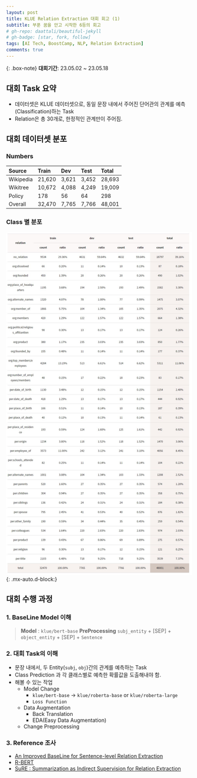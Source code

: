 ```yaml
---
layout: post
title: KLUE Relation Extraction 대회 회고 (1)
subtitle: 부푼 꿈을 안고 시작한 6등의 회고
# gh-repo: daattali/beautiful-jekyll
# gh-badge: [star, fork, follow]
tags: [AI Tech, BoostCamp, NLP, Relation Extraction]
comments: true
---
```


{: .box-note}
**대회기간**: 23.05.02 ~ 23.05.18

## 대회 Task 요약
- 데이터셋은 KLUE 데이터셋으로, 동일 문장 내에서 주어진 단어관의 관계를 예측(Classification)하는 Task
- Relation은 총 30개로, 한정적인 관계만이 주어짐.

## 대회 데이터셋 분포
### Numbers

| Source | Train | Dev | Test | Total |
| :----  | :---- | :--- | :--- | :--- |
| Wikipedia | 21,620 | 3,621 | 3,452 | 28,693 |
| Wikitree | 10,672 | 4,088 | 4,249 | 19,009 |
| Policy | 178 | 56 | 64 | 298 |
| Overall | 32,470 | 7,765 | 7,766 | 48,001 |

### Class 별 분포
![KLUE Label](/assets/img/KLUE_label.JPG){: .mx-auto.d-block:}

## 대회 수행 과정
### 1. BaseLine Model 이해
> **Model** : `klue/bert-base`
> **PreProcessing**
> `subj_entity` + [SEP] + `object_entity` + [SEP] + `Sentence`

### 2. 대회 Task의 이해
- 문장 내에서, 두 Entity(`subj`, `obj`)간의 관계를 예측하는 Task
- Class Prediction 과 각 클래스별로 예측한 확률값을 도출해내야 함.
- 해볼 수 있는 작업
  * Model Change
    - `klue/bert-base` -> `klue/roberta-base` or `klue/roberta-large` 
    - `Loss Function`
  * Data Augmentation
    - Back Translation
    - EDA(Easy Data Augmentation)
  * Change Preprocessing

### 3. Reference 조사
- [An Improved BaseLine for Sentence-level Relation Extraction](https://arxiv.org/pdf/2102.01373.pdf)
- [R-BERT](https://github.com/monologg/R-BERT)
- [SuRE : Summarization as Indirect Supervision for Relation Extraction](https://arxiv.org/pdf/2205.09837.pdf)